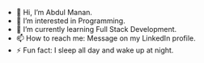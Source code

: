 - 👋 Hi, I’m Abdul Manan.
- 👀 I’m interested in Programming.
- 🌱 I’m currently learning Full Stack Development.
- 📫 How to reach me: Message on my LinkedIn profile.
- ⚡ Fun fact: I sleep all day and wake up at night.
